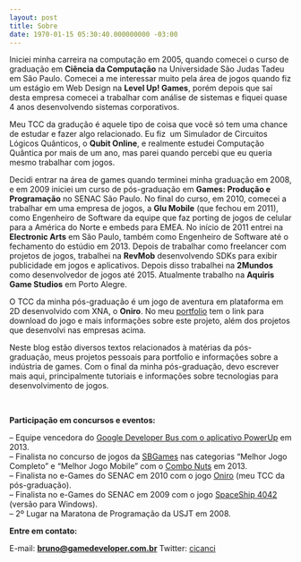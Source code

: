 ```yaml
---
layout: post
title: Sobre
date: 1970-01-15 05:30:40.000000000 -03:00
---
```


Iniciei minha carreira na computação em 2005, quando comecei o curso de graduação em **Ciência da Computação** na Universidade São Judas Tadeu em São Paulo. Comecei a me interessar muito pela área de jogos quando fiz um estágio em Web Design na **Level Up! Games**, porém depois que saí desta empresa comecei a trabalhar com análise de sistemas e fiquei quase 4 anos desenvolvendo sistemas corporativos.

Meu TCC da gradução é aquele tipo de coisa que você só tem uma chance de estudar e fazer algo relacionado. Eu fiz  um Simulador de Circuitos Lógicos Quânticos, o **Qubit Online**, e realmente estudei Computação Quântica por mais de um ano, mas parei quando percebi que eu queria mesmo trabalhar com jogos.

Decidi entrar na área de games quando terminei minha graduação em 2008, e em 2009 iniciei um curso de pós-graduação em **Games: Produção e Programação** no SENAC São Paulo. No final do curso, em 2010, comecei a trabalhar em uma empresa de jogos, a **Glu Mobile** (que fechou em 2011), como Engenheiro de Software da equipe que faz porting de jogos de celular para a América do Norte e embeds para EMEA. No início de 2011 entrei na **Electronic Arts** em São Paulo, também como Engenheiro de Software até o fechamento do estúdio em 2013. Depois de trabalhar como freelancer com projetos de jogos, trabalhei na **RevMob** desenvolvendo SDKs para exibir publicidade em jogos e aplicativos. Depois disso trabalhei na **2Mundos** como desenvolvedor de jogos até 2015. Atualmente trabalho na **Aquiris Game Studios** em Porto Alegre.

O TCC da minha pós-graduação é um jogo de aventura em plataforma em 2D desenvolvido com XNA, o **Oniro**. No meu [portfolio](http://cicanci.com) tem o link para download do jogo e mais informações sobre este projeto, além dos projetos que desenvolvi nas empresas acima.

Neste blog estão diversos textos relacionados à matérias da pós-graduação, meus projetos pessoais para portfolio e informações sobre a indústria de games. Com o final da minha pós-graduação, devo escrever mais aqui, principalmente tutoriais e informações sobre tecnologias para desenvolvimento de jogos.

 

**Participação em concursos e eventos:**

– Equipe vencedora do [Google Developer Bus com o aplicativo PowerUp](http://gamedeveloper.com.br/blog/2013/12/06/google-developer-bus-brasil/ "PowerUp") em 2013.  
 – Finalista no concurso de jogos da [SBGames](http://gamedeveloper.com.br/blog/2013/10/25/como-foi-a-sbgames/ "SBGames") nas categorias “Melhor Jogo Completo” e “Melhor Jogo Mobile” com o [Combo Nuts](http://gamedeveloper.com.br/blog/2013/09/24/postmortem-combo-nuts/ "Combo Nuts") em 2013.  
 – Finalista no e-Games do SENAC em 2010 com o jogo [Oniro](http://gamedeveloper.com.br/blog/2010/12/29/fim-do-tcc-da-pos-graduacao-oniro/ "Oniro") (meu TCC da pós-graduação).  
 – Finalista no e-Games do SENAC em 2009 com o jogo [SpaceShip 4042](http://gamedeveloper.com.br/blog/2009/10/25/e-games-meu-jogo-com-xna/ "SpaceShip 4042") (versão para Windows).  
 – 2º Lugar na Maratona de Programação da USJT em 2008.


**Entre em contato:**

E-mail: **bruno@gamedeveloper.com.br**
Twitter: [cicanci](http://twitter.com)


